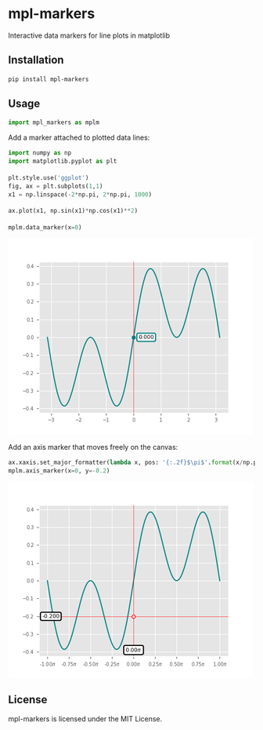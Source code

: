 # mpl-markers

Interactive data markers for line plots in matplotlib

## Installation

```bash
pip install mpl-markers
```

## Usage

```python
import mpl_markers as mplm
```

Add a marker attached to plotted data lines:
```python
import numpy as np
import matplotlib.pyplot as plt

plt.style.use('ggplot')
fig, ax = plt.subplots(1,1)
x1 = np.linspace(-2*np.pi, 2*np.pi, 1000)

ax.plot(x1, np.sin(x1)*np.cos(x1)**2)

mplm.data_marker(x=0)
```
![](docs/img/example1.gif)

Add an axis marker that moves freely on the canvas:
```python
ax.xaxis.set_major_formatter(lambda x, pos: '{:.2f}$\pi$'.format(x/np.pi))
mplm.axis_marker(x=0, y=-0.2)
```

![](docs/img/example2.gif)

## License

mpl-markers is licensed under the MIT License.